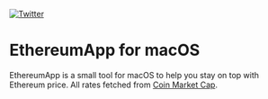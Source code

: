 [![Twitter](https://img.shields.io/badge/twitter-%40enzo__sterro-blue.svg)](https://twitter.com/enzo_sterro)

# EthereumApp for macOS

EthereumApp is a small tool for macOS to help you stay on top with Ethereum price. All rates fetched from [Coin Market Cap](https://api.coinmarketcap.com).
